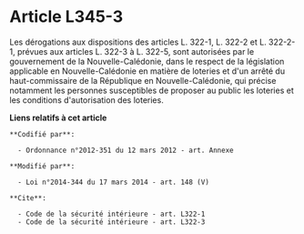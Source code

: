 # Article L345-3

Les dérogations aux dispositions des           articles L. 322-1, L. 322-2 et L. 322-2-1, prévues aux articles L. 322-3 à L.
322-5, sont autorisées par le gouvernement de la Nouvelle-Calédonie, dans le respect de la législation applicable en
Nouvelle-Calédonie en matière de loteries et d'un arrêté du haut-commissaire de la République en Nouvelle-Calédonie, qui
précise notamment les personnes susceptibles de proposer au public les loteries et les conditions d'autorisation des
loteries.

**Liens relatifs à cet article**

	**Codifié par**:

	  - Ordonnance n°2012-351 du 12 mars 2012 - art. Annexe

	**Modifié par**:

	  - Loi n°2014-344 du 17 mars 2014 - art. 148 (V)

	**Cite**:

	  - Code de la sécurité intérieure - art. L322-1
	  - Code de la sécurité intérieure - art. L322-3
